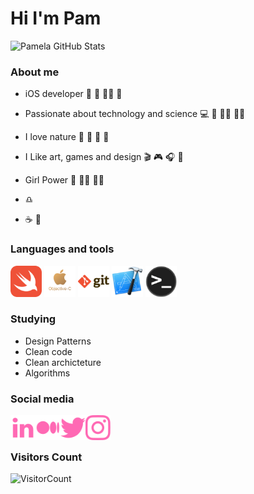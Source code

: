 
# Hi I'm Pam

![Pamela GitHub Stats](https://github-readme-stats.vercel.app/api?username=pamnovalli&show_icons=true&title_color=e072b9&icon_color=f49b0a&text_color=ff69b4&bg_color=323232)

### About me 

* iOS developer :iphone: :hammer: :woman_technologist: :apple:

* Passionate about technology and science :computer: :satellite: :woman_scientist: :woman_astronaut:

* I love nature :seedling: :cherry_blossom: :dog: :dolphin:

* I Like art, games and design :clapper: :video_game: :headphones: :art:

* Girl Power :muscle: :woman_office_worker: :woman_mechanic:
* :libra:

* :coffee: :beers:


### Languages and tools

<code><img height="50" src="https://raw.githubusercontent.com/github/explore/80688e429a7d4ef2fca1e82350fe8e3517d3494d/topics/swift/swift.png"></code>
<code><img height="50" src="https://raw.githubusercontent.com/github/explore/80688e429a7d4ef2fca1e82350fe8e3517d3494d/topics/objective-c/objective-c.png"></code>
<code><img height="50" src="https://raw.githubusercontent.com/github/explore/80688e429a7d4ef2fca1e82350fe8e3517d3494d/topics/git/git.png"></code>
<code><img height="50" src="https://raw.githubusercontent.com/github/explore/80688e429a7d4ef2fca1e82350fe8e3517d3494d/topics/xcode/xcode.png"></code>
<code><img height="50" src="https://raw.githubusercontent.com/github/explore/80688e429a7d4ef2fca1e82350fe8e3517d3494d/topics/terminal/terminal.png"></code>

### Studying

* Design Patterns
* Clean code
* Clean archicteture
* Algorithms

### Social media

<a target="_blank" href="https://www.linkedin.com/in/pam-novalli/">
  <img align="left" alt="Linkedin" height="40px" src="Resources/linkedinColorful.png"/>
</a>

<a target="_blank" href="https://medium.com/@pamnovalli">
  <img align="left" alt="Medium" height="40px" src="Resources/mediumColorful.png"/>
</a>

<a target="_blank" href="https://twitter.com/pamnovalli">
  <img align="left" alt="Twitter" height="40px" src="Resources/twitterColorful.png"/>
</a>

<a target="_blank" href="https://www.instagram.com/pamnovalli">
  <img align="left" alt="instagram" height="40px" src="Resources/instagramColorful.png"/>
</a>

</br>
</br>
 
### Visitors Count

![VisitorCount](https://profile-counter.glitch.me/{pamnovalli}/count.svg)



